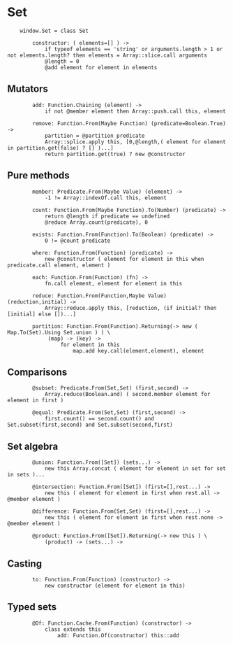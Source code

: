 # Set

		
		window.Set = class Set
			
			constructor: ( elements=[] ) ->
				if typeof elements == 'string' or arguments.length > 1 or not elements.length? then elements = Array::slice.call arguments
				@length = 0
				@add element for element in elements
		

## Mutators

			
			add: Function.Chaining (element) ->
				if not @member element then Array::push.call this, element
			
			remove: Function.From(Maybe Function) (predicate=Boolean.True) ->
				partition = @partition predicate
				Array::splice.apply this, [0,@length,( element for element in partition.get(false) ? [] )...]
				return partition.get(true) ? new @constructor
		

## Pure methods

			
			member: Predicate.From(Maybe Value) (element) ->
				-1 != Array::indexOf.call this, element
			
			count: Function.From(Maybe Function).To(Number) (predicate) ->
				return @length if predicate == undefined
				@reduce Array.count(predicate), 0
				
			exists: Function.From(Function).To(Boolean) (predicate) ->
				0 != @count predicate
			
			where: Function.From(Function) (predicate) ->
				new @constructor ( element for element in this when predicate.call element, element )
			
			each: Function.From(Function) (fn) ->
				fn.call element, element for element in this
			
			reduce: Function.From(Function,Maybe Value) (reduction,initial) ->
				Array::reduce.apply this, [reduction, (if initial? then [initial] else [])...]
			
			partition: Function.From(Function).Returning(-> new ( Map.To(Set).Using Set.union ) ) \
				 (map) -> (key) ->
					 for element in this
						 map.add key.call(element,element), element
					 

## Comparisons

			
			@subset: Predicate.From(Set,Set) (first,second) ->
				Array.reduce(Boolean.and) ( second.member element for element in first )
			
			@equal: Predicate.From(Set,Set) (first,second) ->
				first.count() == second.count() and Set.subset(first,second) and Set.subset(second,first)
		

## Set algebra

			
			@union: Function.From([Set]) (sets...) ->
				new this Array.concat ( element for element in set for set in sets )...
				
			@intersection: Function.From([Set]) (first=[],rest...) ->
				new this ( element for element in first when rest.all -> @member element )
			
			@difference: Function.From(Set,Set) (first=[],rest...) ->
				new this ( element for element in first when rest.none -> @member element )
			
			@product: Function.From([Set]).Returning(-> new this ) \
				(product) -> (sets...) ->
				

## Casting

			
			to: Function.From(Function) (constructor) ->
				new constructor (element for element in this)
		

## Typed sets

			
			@Of: Function.Cache.From(Function) (constructor) ->
				class extends this
					add: Function.Of(constructor) this::add
					
